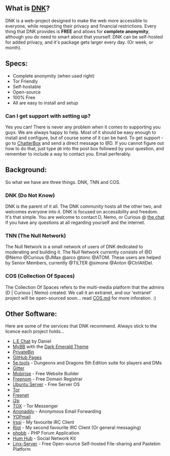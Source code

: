 ## What is [DNK](https://donotknow.tk)?
DNK is a web-project designed to make the web more accessible to everyone, while respecting their privacy and financial restrictions. Every thing that DNK provides is **FREE** and allows for **complete anonymity**, although you do need to smart about that yourself. DNK can be self-hosted for added privacy, and it's package gets larger every day. (Or week, or month).

## Specs:
 - Complete anonymity (when used right)
 - Tor Friendly
 - Self-hostable
 - Open-source
 - 100% Free
 - All are easy to install and setup

### Can I get support with setting up?
Yes you can! There is never any problem when it comes to supporting you guys. We are always happy to help. Most of it should be easy enough to install and configure, but of course some of it can be hard. To get support - go to [ChatterBox](https://chatterbox.tk) and send a direct message to @D. If you cannot figure out how to do that, just type `@D` into the post box followed by your question, and remember to include a way to contact you. Email perferably. 

## Background:
So what we have are three things. DNK, TNN and COS.

### DNK (Do Not Know)
DNK is the parent of it all. The DNK community hosts all the other two, and welcomes everyone into it. DNK is focused on accessibility and freedom. It's that simple. You are welcome to contact D, Nemo, or Curious @ [the chat](https://chatterbox.tk) if you have any questions at all regarding yourself and the internet.

### TNN (The Null Network)
The Null Network is a small network of users of DNK dedicated to moderating and building it. The Null Network currently consists of @D @Nemo @Curious @JMax @arco @tonc @ATOM. These users are helped by Senior Members, currently @TILTER @simone @Anton @CtrlAltDel.

### COS (Collection Of Spaces)
The Collection Of Spaces refers to the multi-media platform that the admins (D | Curious | Nemo) created. We call it an extranet, and our 'extranet' project will be open-sourced soon... read [COS.md](cos.md) for more inforation. :)

## Other Software:
Here are some of the services that DNK recommend. Always stick to the licence each project holds...
 - [L.E Chat](https://github.com/DanWin/le-chat-php) by Daniel
 - [MyBB](https://mybb.com/) with the [Dark Emerald Theme](https://community.mybb.com/mods.php?action=view&pid=1301)
 - [PrivateBin](https://privatebin.info/)
 - [GitHub Pages](https://pages.github.com/)
 - [5e.tools](https://5e.tools/) - Dungeons and Dragons 5th Edition suite for players and DMs
 - [Gitter](https://gitter.im/)
 - [Mobirise](https://mobirise.com/) - Free Website Builder
 - [Freenom](https://www.freenom.com/) - Free Domain Registrar
 - [Ubuntu Server](https://ubuntu.com/download/server/) - Free Server OS
 - [Tor](https://www.torproject.org/)
 - [Freenet](https://freenetproject.org/)
 - [i2p](https://geti2p.net/)
 - [TOX](https://tox.chat/) - Tor Messenger
 - [Anonaddy](https://anonaddy.com/) - Anonymous Email Forwarding
 - [YOPmail](http://www.yopmail.com/)
 - [Irssi](https://irssi.org/) - My favourite IRC Client
 - [Riot](https://about.riot.im/) - My second favourite IRC Client (Or general messaging)
 - [phpbb](https://www.phpbb.com/) - PHP Forum Application
 - [Hum Hub](https://www.humhub.com/) - Social Network Kit
 - [Linx-Server](https://github.com/andreimarcu/linx-server) - Free Open-source Self-hosted File-sharing and Pastebin Platform
